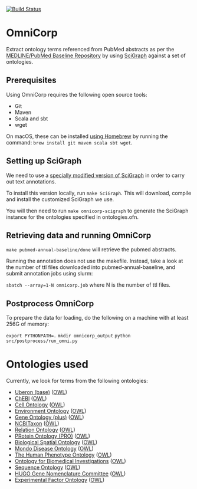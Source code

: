 [![Build Status](https://travis-ci.org/NCATS-Gamma/omnicorp.svg?branch=master)](https://travis-ci.org/NCATS-Gamma/omnicorp)

# OmniCorp

Extract ontology terms referenced from PubMed abstracts as per the [MEDLINE/PubMed Baseline Repository](https://mbr.nlm.nih.gov/) by using [SciGraph](https://github.com/SciGraph/SciGraph) against a set of ontologies.

## Prerequisites

Using OmniCorp requires the following open source tools:
- Git
- Maven
- Scala and sbt
- wget

On macOS, these can be installed [using Homebrew](https://brew.sh/) by running
the command: `brew install git maven scala sbt wget`.

## Setting up SciGraph

We need to use a [specially modified version of SciGraph](https://github.com/gaurav/SciGraph/tree/public-constructors-and-methods) in order to carry out text annotations.

To install this version locally, run `make SciGraph`. This will download, compile and install the customized SciGraph we use.

You will then need to run `make omnicorp-scigraph` to generate the SciGraph instance for the ontologies specified in ontologies.ofn.

## Retrieving data and running OmniCorp

`make pubmed-annual-baseline/done` will retrieve the pubmed abstracts.   

Running the annotation does not use the makefile.  Instead, take a look at the number of ttl files downloaded into pubmed-annual-baseline, and submit annotation jobs using slurm:

`sbatch --array=1-N omnicorp.job`  where N is the number of ttl files.

## Postprocess OmniCorp

To prepare the data for loading, do the following on a machine with at least 256G of memory:

`export PYTHONPATH=.`
`mkdir omnicorp_output`
`python src/postprocess/run_omni.py`

# Ontologies used
Currently, we look for terms from the following ontologies:
* [Uberon (base)](http://uberon.org) ([OWL](http://purl.obolibrary.org/obo/uberon/uberon-base.owl))
* [ChEBI](https://www.ebi.ac.uk/chebi/) ([OWL](http://purl.obolibrary.org/obo/chebi.owl))
* [Cell Ontology](http://www.obofoundry.org/ontology/cl.html) ([OWL](http://purl.obolibrary.org/obo/cl.owl))
* [Environment Ontology](https://github.com/EnvironmentOntology/envo) ([OWL](http://purl.obolibrary.org/obo/envo.owl))
* [Gene Ontology (plus)](http://www.obofoundry.org/ontology/go.html) ([OWL](http://purl.obolibrary.org/obo/go/extensions/go-plus.owl))
* [NCBITaxon](http://www.obofoundry.org/ontology/ncbitaxon.html) ([OWL](http://purl.obolibrary.org/obo/ncbitaxon.owl))
* [Relation Ontology](http://www.obofoundry.org/ontology/ro.html) ([OWL](http://purl.obolibrary.org/obo/ro.owl))
* [PRotein Ontology (PRO)](http://www.obofoundry.org/ontology/pr.html) ([OWL](http://purl.obolibrary.org/obo/pr.owl))
* [Biological Spatial Ontology](http://www.obofoundry.org/ontology/bspo.html) ([OWL](http://purl.obolibrary.org/obo/bspo.owl))
* [Mondo Disease Ontology](http://obofoundry.org/ontology/mondo.html) ([OWL](http://purl.obolibrary.org/obo/mondo.owl))
* [The Human Phenotype Ontology](https://hpo.jax.org/) ([OWL](http://purl.obolibrary.org/obo/hp.owl))
* [Ontology for Biomedical Investigations](http://purl.obolibrary.org/obo/obi) ([OWL](http://purl.obolibrary.org/obo/obi.owl))
* [Sequence Ontology](https://github.com/The-Sequence-Ontology/SO-Ontologies) ([OWL](http://purl.obolibrary.org/obo/so.owl))
* [HUGO Gene Nomenclature Committee](https://www.genenames.org/) ([OWL](https://data.monarchinitiative.org/ttl/hgnc.ttl))
* [Experimental Factor Ontology](https://www.ebi.ac.uk/efo/) ([OWL](http://www.ebi.ac.uk/efo/efo.owl))
